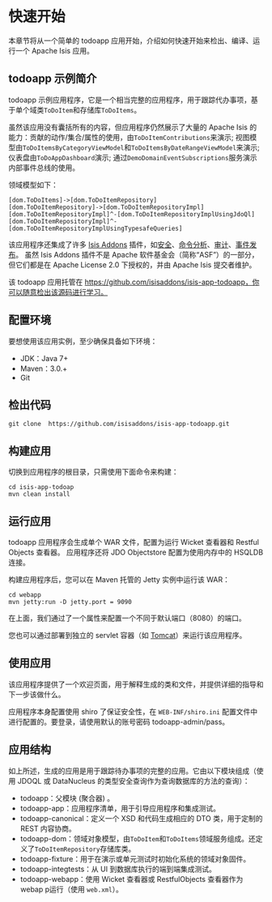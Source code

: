 # 快速开始

本章节将从一个简单的 todoapp 应用开始，介绍如何快速开始来检出、编译、运行一个 Apache Isis 应用。

## todoapp 示例简介

todoapp 示例应用程序，它是一个相当完整的应用程序，用于跟踪代办事项，基于单个域类`ToDoItem`和存储库`ToDoItems`。

虽然该应用没有囊括所有的内容，但应用程序仍然展示了大量的 Apache Isis 的能力：贡献的动作/集合/属性的使用，由`ToDoItemContributions`来演示; 视图模型由`ToDoItemsByCategoryViewModel`和`ToDoItemsByDateRangeViewModel`来演示; 仪表盘由`ToDoAppDashboard`演示; 通过`DemoDomainEventSubscriptions`服务演示内部事件总线的使用。

领域模型如下：

```
[dom.ToDoItems]->[dom.ToDoItemRepository]
[dom.ToDoItemRepository]->[dom.ToDoItemRepositoryImpl]
[dom.ToDoItemRepositoryImpl]^-[dom.ToDoItemRepositoryImplUsingJdoQl]
[dom.ToDoItemRepositoryImpl]^-[dom.ToDoItemRepositoryImplUsingTypesafeQueries]
```

该应用程序还集成了许多 [Isis Addons](https://www.isisaddons.org/) 插件，如[安全](https://github.com/isisaddons/isis-module-security)、[命令分析](https://github.com/isisaddons/isis-module-command)、[审计](https://github.com/isisaddons/isis-module-audit)、[事件发布](https://github.com/isisaddons/isis-module-publishing)。 虽然  Isis Addons 插件不是 Apache 软件基金会（简称“ASF”）的一部分，但它们都是在 Apache License 2.0 下授权的，并由 Apache Isis 提交者维护。

该 todoapp 应用托管在 https://github.com/isisaddons/isis-app-todoapp，你可以随意检出该源码进行学习。

## 配置环境

要想使用该应用实例，至少确保具备如下环境：

* JDK：Java 7+
* Maven：3.0.+
* Git

## 检出代码

```
git clone  https://github.com/isisaddons/isis-app-todoapp.git
```

## 构建应用

切换到应用程序的根目录，只需使用下面命令来构建：

```
cd isis-app-todoap
mvn clean install
```

## 运行应用

todoapp 应用程序会生成单个 WAR 文件，配置为运行 Wicket 查看器和 Restful Objects 查看器。 应用程序还将 JDO Objectstore 配置为使用内存中的 HSQLDB 连接。

构建应用程序后，您可以在 Maven 托管的 Jetty 实例中运行该 WAR：

```
cd webapp
mvn jetty:run -D jetty.port = 9090
```

在上面，我们通过了一个属性来配置一个不同于默认端口（8080）的端口。

您也可以通过部署到独立的 servlet 容器（如 [Tomcat](http://tomcat.apache.org/)）来运行该应用程序。

## 使用应用

该应用程序提供了一个欢迎页面，用于解释生成的类和文件，并提供详细的指导和下一步该做什么。

应用程序本身配置使用 shiro 了保证安全性，在 `WEB-INF/shiro.ini` 配置文件中进行配置的。要登录，请使用默认的账号密码 todoapp-admin/pass。


## 应用结构

如上所述，生成的应用是用于跟踪待办事项的完整的应用。它由以下模块组成（使用 JDOQL 或 DataNucleus 的类型安全查询作为查询数据库的方法的查询）：

* todoapp：父模块 (聚合器) 。
* todoapp-app：应用程序清单，用于引导应用程序和集成测试。
* todoapp-canonical：定义一个 XSD 和代码生成相应的 DTO 类，用于定制的 REST 内容协商。
* todoapp-dom：领域对象模型，由`ToDoItem`和`ToDoItems`领域服务组成。还定义了`ToDoItemRepository`存储库类。
* todoapp-fixture：用于在演示或单元测试时初始化系统的领域对象固件。
* todoapp-integtests：从 UI 到数据库执行的端到端集成测试。
* todoapp-webapp：使用 Wicket 查看器或 RestfulObjects 查看器作为 webap p运行（使用 `web.xml`）。




